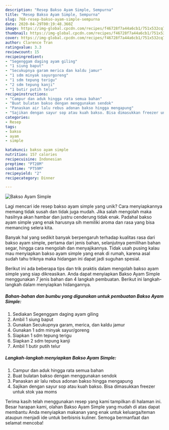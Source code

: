 ```yaml
---
description: "Resep Bakso Ayam Simple, Sempurna"
title: "Resep Bakso Ayam Simple, Sempurna"
slug: 768-resep-bakso-ayam-simple-sempurna
date: 2020-04-29T00:19:48.360Z
image: https://img-global.cpcdn.com/recipes/f46728f7a44a6cb1/751x532cq70/bakso-ayam-simple-foto-resep-utama.jpg
thumbnail: https://img-global.cpcdn.com/recipes/f46728f7a44a6cb1/751x532cq70/bakso-ayam-simple-foto-resep-utama.jpg
cover: https://img-global.cpcdn.com/recipes/f46728f7a44a6cb1/751x532cq70/bakso-ayam-simple-foto-resep-utama.jpg
author: Clarence Tran
ratingvalue: 3.3
reviewcount: 15
recipeingredient:
- "Segenggam daging ayam giling"
- "1 siung baput"
- "Secukupnya garam merica dan kaldu jamur"
- "1 sdm minyak sayurgoreng"
- "1 sdm tepung terigu"
- "2 sdm tepung kanji"
- "1 butir putih telur"
recipeinstructions:
- "Campur dan aduk hingga rata semua bahan"
- "Buat bulatan bakso dengan menggunakan sendok"
- "Panaskan air lalu rebus adonan bakso hingga mengapung"
- "Sajikan dengan sayur sop atau kuah bakso. Bisa dimasukkan freezer untuk stok yaa moms"
categories:
- Resep
tags:
- bakso
- ayam
- simple

katakunci: bakso ayam simple 
nutrition: 157 calories
recipecuisine: Indonesian
preptime: "PT28M"
cooktime: "PT59M"
recipeyield: "2"
recipecategory: Dinner

---
```



![Bakso Ayam Simple](https://img-global.cpcdn.com/recipes/f46728f7a44a6cb1/751x532cq70/bakso-ayam-simple-foto-resep-utama.jpg)

Lagi mencari ide resep bakso ayam simple yang unik? Cara menyiapkannya memang tidak susah dan tidak juga mudah. Jika salah mengolah maka hasilnya akan hambar dan justru cenderung tidak enak. Padahal bakso ayam simple yang enak harusnya sih memiliki aroma dan rasa yang bisa memancing selera kita.

Banyak hal yang sedikit banyak berpengaruh terhadap kualitas rasa dari bakso ayam simple, pertama dari jenis bahan, selanjutnya pemilihan bahan segar, hingga cara mengolah dan menyajikannya. Tidak usah pusing kalau mau menyiapkan bakso ayam simple yang enak di rumah, karena asal sudah tahu triknya maka hidangan ini dapat jadi suguhan spesial.




Berikut ini ada beberapa tips dan trik praktis dalam mengolah bakso ayam simple yang siap dikreasikan. Anda dapat menyiapkan Bakso Ayam Simple menggunakan 7 jenis bahan dan 4 langkah pembuatan. Berikut ini langkah-langkah dalam menyiapkan hidangannya.

<!--inarticleads1-->

##### Bahan-bahan dan bumbu yang digunakan untuk pembuatan Bakso Ayam Simple:

1. Sediakan Segenggam daging ayam giling
1. Ambil 1 siung baput
1. Gunakan Secukupnya garam, merica, dan kaldu jamur
1. Gunakan 1 sdm minyak sayur/goreng
1. Siapkan 1 sdm tepung terigu
1. Siapkan 2 sdm tepung kanji
1. Ambil 1 butir putih telur




<!--inarticleads2-->

##### Langkah-langkah menyiapkan Bakso Ayam Simple:

1. Campur dan aduk hingga rata semua bahan
1. Buat bulatan bakso dengan menggunakan sendok
1. Panaskan air lalu rebus adonan bakso hingga mengapung
1. Sajikan dengan sayur sop atau kuah bakso. Bisa dimasukkan freezer untuk stok yaa moms




Terima kasih telah menggunakan resep yang kami tampilkan di halaman ini. Besar harapan kami, olahan Bakso Ayam Simple yang mudah di atas dapat membantu Anda menyiapkan makanan yang enak untuk keluarga/teman ataupun menjadi ide untuk berbisnis kuliner. Semoga bermanfaat dan selamat mencoba!
